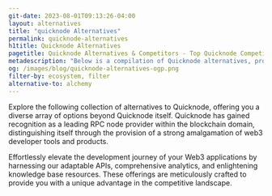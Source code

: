 ```yaml
---
git-date: 2023-08-01T09:13:26-04:00
layout: alternatives
title: "quicknode Alternatives"
permalink: quicknode-alternatives
h1title: Quicknode Alternatives
pagetitle: Quicknode Alternatives & Competitors - Top Quicknode Competitors and Alternatives
metadescription: "Below is a compilation of Quicknode alternatives, providing you with a range of choices beyond Quicknode. Recognized as a prominent RPC node provider in the blockchain sector, Quicknode stands out by providing a robust blend of web3 developer tools and products."
og: /images/blog/quicknode-alternatives-ogp.png
filter-by: ecosystem, filter
alternative-to: alchemy
---
```


Explore the following collection of alternatives to Quicknode, offering you a diverse array of options beyond Quicknode itself. Quicknode has gained recognition as a leading RPC node provider within the blockchain domain, distinguishing itself through the provision of a strong amalgamation of web3 developer tools and products.

Effortlessly elevate the development journey of your Web3 applications by harnessing our adaptable APIs, comprehensive analytics, and enlightening knowledge base resources. These offerings are meticulously crafted to provide you with a unique advantage in the competitive landscape.
